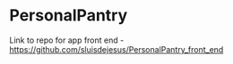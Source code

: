 # PersonalPantry

Link to repo for app front end - https://github.com/sluisdejesus/PersonalPantry_front_end

